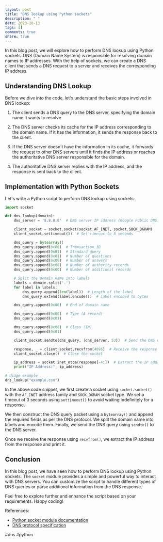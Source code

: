 ```yaml
---
layout: post
title: "DNS lookup using Python sockets"
description: " "
date: 2023-10-13
tags: []
comments: true
share: true
---
```


In this blog post, we will explore how to perform DNS lookup using Python sockets. DNS (Domain Name System) is responsible for resolving domain names to IP addresses. With the help of sockets, we can create a DNS client that sends a DNS request to a server and receives the corresponding IP address.

## Understanding DNS Lookup

Before we dive into the code, let's understand the basic steps involved in DNS lookup:

1. The client sends a DNS query to the DNS server, specifying the domain name it wants to resolve.

2. The DNS server checks its cache for the IP address corresponding to the domain name. If it has the information, it sends the response back to the client.

3. If the DNS server doesn't have the information in its cache, it forwards the request to other DNS servers until it finds the IP address or reaches the authoritative DNS server responsible for the domain.

4. The authoritative DNS server replies with the IP address, and the response is sent back to the client.

## Implementation with Python Sockets

Let's write a Python script to perform DNS lookup using sockets:

```python
import socket

def dns_lookup(domain):
    dns_server = '8.8.8.8'  # DNS server IP address (Google Public DNS)

    client_socket = socket.socket(socket.AF_INET, socket.SOCK_DGRAM)
    client_socket.settimeout(3)  # Set timeout to 3 seconds

    dns_query = bytearray()
    dns_query.append(0x00)  # Transaction ID
    dns_query.append(0x01)  # Standard query
    dns_query.append(0x01)  # Number of questions
    dns_query.append(0x00)  # Number of answers
    dns_query.append(0x00)  # Number of authority records
    dns_query.append(0x00)  # Number of additional records

    # Split the domain name into labels
    labels = domain.split('.')
    for label in labels:
        dns_query.append(len(label))  # Length of the label
        dns_query.extend(label.encode())  # Label encoded to bytes

    dns_query.append(0x00)  # End of domain name

    dns_query.append(0x00)  # Type (A record)
    dns_query.append(0x01)

    dns_query.append(0x00)  # Class (IN)
    dns_query.append(0x01)

    client_socket.sendto(dns_query, (dns_server, 53))  # Send the DNS query

    response, _ = client_socket.recvfrom(4096)  # Receive the response
    client_socket.close()  # Close the socket

    ip_address = socket.inet_ntoa(response[-4:])  # Extract the IP address from the response
    print("IP Address:", ip_address)

# Usage example
dns_lookup("example.com")
```

In the above code snippet, we first create a socket using `socket.socket()` with the `AF_INET` address family and `SOCK_DGRAM` socket type. We set a timeout of 3 seconds using `settimeout()` to avoid waiting indefinitely for a response.

We then construct the DNS query packet using a `bytearray()` and append the required fields as per the DNS protocol. We split the domain name into labels and encode them. Finally, we send the DNS query using `sendto()` to the DNS server.

Once we receive the response using `recvfrom()`, we extract the IP address from the response and print it.

## Conclusion

In this blog post, we have seen how to perform DNS lookup using Python sockets. The `socket` module provides a simple and powerful way to interact with DNS servers. You can customize the script to handle different types of DNS queries or parse additional information from the DNS response.

Feel free to explore further and enhance the script based on your requirements. Happy coding!

References:
- [Python socket module documentation](https://docs.python.org/3/library/socket.html)
- [DNS protocol specification](https://www.ietf.org/rfc/rfc1035.txt)

#dns #python